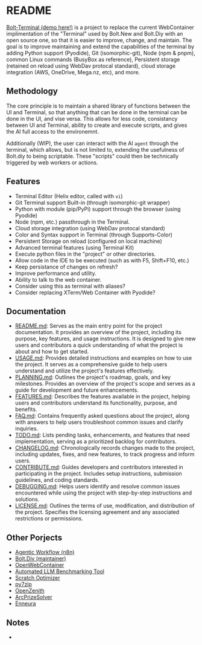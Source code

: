 # README
[Bolt-Terminal (demo here!)](https://terminal.boltdiy.com) is a project to replace the current WebContainer implimentation of the "Terminal" 
used by Bolt.New and Bolt.Diy with an open source one, so that it is easier to improve, change, and maintain. The goal is to improve 
maintaining and extend the capabilities of the terminal by adding Python support (Pyodide), Git (isomorphic-git), Node (npm & pnpm), common 
Linux commands (BusyBox as reference), Persistent storage (retained on reload using WebDav protocal standard), cloud storage integration 
(AWS, OneDrive, Mega.nz, etc), and more.

## Methodology
The core principle is to maintain a shared library of functions between the UI and Terminal, so that anything that 
can be done in the terminal can be done in the UI, and vise versa. This allows for less code, consistancy between UI 
and Terminal, ability to create and execute scripts, and gives the AI full access to the environemnt.

Additionally (WIP), the user can interact with the AI `agent` through the terminal, which allows, but is not limited to, extending the usefulness of Bolt.diy to being scriptable. These "scripts" could then be technically triggered by web workers or actions.

## Features
- Terminal Editor (Helix editor, called with `vi`)
- Git Terminal support Built-in (through isomorphic-git wrapper)
- Python with module (pip/PyPi) support through the browser (using Pyodide)
- Node (npm, etc.) passthrough in the Terminal.
- Cloud storage integration (using WebDav protocal standard)
- Color and Syntax support in Terminal (through Supports-Color)
- Persistent Storage on reload (configured on local machine)
- Advanced terminal features (using Terminal Kit)
- Execute python files in the "project" or other directories.
- Allow code in the IDE to be executed (such as with F5, Shift+F10, etc.)
- Keep persistance of changes on refresh?
- Improve performance and utility.
- Ability to talk to the web container.
- Consider using this as terminal with aliases?
- Consider replacing XTerm/Web Container with Pyodide?

## Documentation  
- [README.md](#): Serves as the main entry point for the project documentation. It provides an overview of the project, including its purpose, key features, and usage instructions. It is designed to give new users and contributors a quick understanding of what the project is about and how to get started.  
- [USAGE.md](./docs/USAGE.md): Provides detailed instructions and examples on how to use the project. It serves as a comprehensive guide to help users understand and utilize the project's features effectively.  
- [PLANNING.md](./docs/PLANNING.md): Outlines the project's roadmap, goals, and key milestones. Provides an overview of the project's scope and serves as a guide for development and future enhancements.  
- [FEATURES.md](./docs/FEATURES.md): Describes the features available in the project, helping users and contributors understand its functionality, purpose, and benefits.  
- [FAQ.md](./docs/FAQ.md): Contains frequently asked questions about the project, along with answers to help users troubleshoot common issues and clarify inquiries.  
- [TODO.md](./docs/TODO.md): Lists pending tasks, enhancements, and features that need implementation, serving as a prioritized backlog for contributors.  
- [CHANGELOG.md](./docs/CHANGELOG.md): Chronologically records changes made to the project, including updates, fixes, and new features, to track progress and inform users.  
- [CONTRIBUTE.md](./docs/CONTRIBUTE.md): Guides developers and contributors interested in participating in the project. Includes setup instructions, submission guidelines, and coding standards.  
- [DEBUGGING.md](./docs/DEBUGGING.md): Helps users identify and resolve common issues encountered while using the project with step-by-step instructions and solutions.  
- [LICENSE.md](./docs/LICENSE.md): Outlines the terms of use, modification, and distribution of the project. Specifies the licensing agreement and any associated restrictions or permissions.  

## Other Porjects
- [Agentic Workflow (n8n)]()
- [Bolt.Div (maintainer)]()
- [OpenWebContainer]()
- [Automated LLM Benchmarking Tool]()
- [Scratch Optimizer]()
- [py7zip]()
- [OpenZenith]()
- [ArcPrizeSolver]()
- [Enneura]()

## Notes
-
